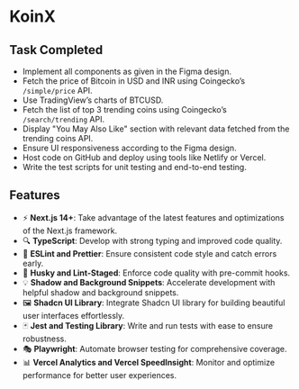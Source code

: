 # KoinX

## Task Completed

- Implement all components as given in the Figma design.
- Fetch the price of Bitcoin in USD and INR using Coingecko’s `/simple/price` API.
- Use TradingView’s charts of BTCUSD.
- Fetch the list of top 3 trending coins using Coingecko’s `/search/trending` API.
- Display "You May Also Like" section with relevant data fetched from the trending coins API.
- Ensure UI responsiveness according to the Figma design.
- Host code on GitHub and deploy using tools like Netlify or Vercel.
- Write the test scripts for unit testing and end-to-end testing.

## Features

- ⚡ **Next.js 14+**: Take advantage of the latest features and optimizations of the Next.js framework.
- 🔍 **TypeScript**: Develop with strong typing and improved code quality.
- 🚀 **ESLint and Prettier**: Ensure consistent code style and catch errors early.
- 🐶 **Husky and Lint-Staged**: Enforce code quality with pre-commit hooks.
- 💡 **Shadow and Background Snippets**: Accelerate development with helpful shadow and background snippets.
- 🖼️ **Shadcn UI Library**: Integrate Shadcn UI library for building beautiful user interfaces effortlessly.
- 🃏 **Jest and Testing Library**: Write and run tests with ease to ensure robustness.
- 🎭 **Playwright**: Automate browser testing for comprehensive coverage.
- 📊 **Vercel Analytics and Vercel SpeedInsight**: Monitor and optimize performance for better user experiences.

